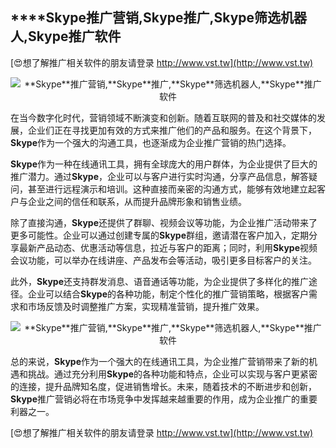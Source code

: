 ## ****Skype**推广营销,**Skype**推广,**Skype**筛选机器人,**Skype**推广软件**

[😍想了解推广相关软件的朋友请登录 http://www.vst.tw](http://www.vst.tw)

 <center><img src="https://vst.tw/MP4/tuiguang/png/1.png" alt="**Skype**推广营销,**Skype**推广,**Skype**筛选机器人,**Skype**推广软件"></center>

在当今数字化时代，营销领域不断演变和创新。随着互联网的普及和社交媒体的发展，企业们正在寻找更加有效的方式来推广他们的产品和服务。在这个背景下，**Skype**作为一个强大的沟通工具，也逐渐成为企业推广营销的热门选择。

**Skype**作为一种在线通讯工具，拥有全球庞大的用户群体，为企业提供了巨大的推广潜力。通过**Skype**，企业可以与客户进行实时沟通，分享产品信息，解答疑问，甚至进行远程演示和培训。这种直接而亲密的沟通方式，能够有效地建立起客户与企业之间的信任和联系，从而提升品牌形象和销售业绩。

除了直接沟通，**Skype**还提供了群聊、视频会议等功能，为企业推广活动带来了更多可能性。企业可以通过创建专属的**Skype**群组，邀请潜在客户加入，定期分享最新产品动态、优惠活动等信息，拉近与客户的距离；同时，利用**Skype**视频会议功能，可以举办在线讲座、产品发布会等活动，吸引更多目标客户的关注。

此外，**Skype**还支持群发消息、语音通话等功能，为企业提供了多样化的推广途径。企业可以结合**Skype**的各种功能，制定个性化的推广营销策略，根据客户需求和市场反馈及时调整推广方案，实现精准营销，提升推广效果。

 <center><img src="https://vst.tw/MP4/tuiguang/png/8.png" alt="**Skype**推广营销,**Skype**推广,**Skype**筛选机器人,**Skype**推广软件"></center>

总的来说，**Skype**作为一个强大的在线通讯工具，为企业推广营销带来了新的机遇和挑战。通过充分利用**Skype**的各种功能和特点，企业可以实现与客户更紧密的连接，提升品牌知名度，促进销售增长。未来，随着技术的不断进步和创新，**Skype**推广营销必将在市场竞争中发挥越来越重要的作用，成为企业推广的重要利器之一。

[😍想了解推广相关软件的朋友请登录 http://www.vst.tw](http://www.vst.tw)



